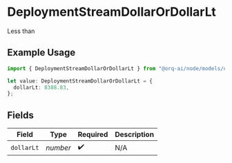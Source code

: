 # DeploymentStreamDollarOrDollarLt

Less than

## Example Usage

```typescript
import { DeploymentStreamDollarOrDollarLt } from "@orq-ai/node/models/operations";

let value: DeploymentStreamDollarOrDollarLt = {
  dollarLt: 8388.83,
};
```

## Fields

| Field              | Type               | Required           | Description        |
| ------------------ | ------------------ | ------------------ | ------------------ |
| `dollarLt`         | *number*           | :heavy_check_mark: | N/A                |